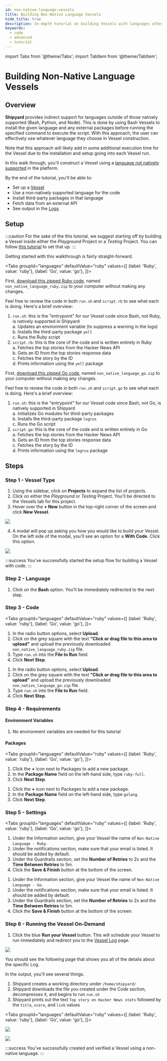 ```yaml
---
id: non-native-language-vessels
title: Building Non-Native Language Vessels
hide_title: true
description: In-depth tutorial on building Vessels with languages other than the native Bash, Python, and Node.
keywords:
  - code
  - advanced
  - tutorial
---
```


import Tabs from '@theme/Tabs';
import TabItem from '@theme/TabItem';

# Building Non-Native Language Vessels

## Overview

**Shipyard** provides indirect support for languages outside of those natively supported (Bash, Python, and Node). This is done by using Bash Vessels to install the given language and any external packages before running the specified command to execute the script. With this approach, the user can effectively use whatever language they choose in Vessel construction.

Note that this approach will likely add in some additional execution time for the Vessel due to the installation and setup going into each Vessel run.

In this walk through, you'll construct a Vessel using a [language not natively supported](../reference/code/code-overview.md) in the platform.

By the end of the tutorial, you'll be able to:

- Set up a [Vessel](../reference/vessels.md)
- Use a non-natively supported language for the code
- Install third-party packages in that language
- Fetch data from an external API
- See output in the [Logs](../reference/logs/logs-overview.md)

## Setup

:::caution
For the sake of the this tutorial, we suggest starting off by building a Vessel inside either the *Playground* Project or a *Testing* Project. You can follow [this tutorial](first-project.md) to set that up.
:::

Getting started with this walkthrough is fairly straight-forward.

<Tabs
groupId="languages"
defaultValue="ruby"
values={[
{label: 'Ruby', value: 'ruby'},
{label: 'Go', value: 'go'},
]}>
<TabItem value="ruby">

First, [download this zipped Ruby code](../.gitbook/assets/non_native_language_ruby.zip), named `non_native_language_ruby.zip` to your computer without making any changes.

Feel free to review the code in both `run.sh` and `script.rb` to see what each is doing. Here's a brief overview:

1. `run.sh`: this is the "entrypoint" for our Vessel code since Bash, not Ruby, is natively supported in Shipyard  
	a. Updates an environment variable (to suppress a warning in the logs)  
	b. Installs the third-party package `yell`  
	c. Runs the Ruby script  
2. `script.rb`: this is the core of the code and is written entirely in Ruby  
	a. Fetches the top stories from the Hacker News API  
	b. Gets an ID from the top stories response data  
	c. Fetches the story by the ID  
	d. Prints information using the `yell` package  

</TabItem>
<TabItem value="go">

First, [download this zipped Go code](../.gitbook/assets/non_native_language_go.zip), named `non_native_language_go.zip` to your computer without making any changes.

Feel free to review the code in both `run.sh` and `script.go` to see what each is doing. Here's a brief overview:

1. `run.sh`: this is the "entrypoint" for our Vessel code since Bash, not Go, is natively supported in Shipyard  
	a. Initializes Go modules for third-party packages  
	b. Installs the third-party package `logrus`  
	c. Runs the Go script  
2. `script.go`: this is the core of the code and is written entirely in Go  
	a. Fetches the top stories from the Hacker News API  
	b. Gets an ID from the top stories response data  
	c. Fetches the story by the ID  
	d. Prints information using the `logrus` package  

</TabItem>
</Tabs>

## Steps

### Step 1 - Vessel Type

1. Using the sidebar, click on **Projects** to expand the list of projects.
2. Click on either the *Playground* or *Testing* Project. You'll be directed to the Vessels tab for this project.
3. Hover over the **+ New** button in the top-right corner of the screen and click **New Vessel**.

![](../.gitbook/assets/shipyard_2021_03_16_16_23_03.png)

4. A modal will pop up asking you how you would like to build your Vessel. On the left side of the modal, you'll see an option for a **With Code**. Click this option.

![](../.gitbook/assets/shipyard_2021_03_16_16_24_01.png)

:::success
You've successfully started the setup flow for building a Vessel with code.
:::

### Step 2 - Language

1. Click on the **Bash** option. You'll be immediately redirected to the next step.

### Step 3 - Code

<Tabs
groupId="languages"
defaultValue="ruby"
values={[
{label: 'Ruby', value: 'ruby'},
{label: 'Go', value: 'go'},
]}>
<TabItem value="ruby">

1. In the radio button options, select **Upload**.
2. Click on the grey square with the text **"Click or drag file to this area to upload"** and upload the previously downloaded `non_native_language_ruby.zip` file.
3. Type `run.sh` into the **File to Run** field.
4. Click **Next Step**.

</TabItem>
<TabItem value="go">

1. In the radio button options, select **Upload**.
2. Click on the grey square with the text **"Click or drag file to this area to upload"** and upload the previously downloaded `non_native_language_go.zip` file.
3. Type `run.sh` into the **File to Run** field.
4. Click **Next Step**.

</TabItem>
</Tabs>

### Step 4 - Requirements

#### Environment Variables

1. No environment variables are needed for this tutorial

#### Packages

<Tabs
groupId="languages"
defaultValue="ruby"
values={[
{label: 'Ruby', value: 'ruby'},
{label: 'Go', value: 'go'},
]}>
<TabItem value="ruby">

1. Click the **+** icon next to Packages to add a new package.
2. In the **Package Name** field on the left-hand side, type `ruby-full`.
3. Click **Next Step**.

</TabItem>
<TabItem value="go">

1. Click the **+** icon next to Packages to add a new package.
2. In the **Package Name** field on the left-hand side, type `golang`.
3. Click **Next Step**.

</TabItem>
</Tabs>

### Step 5 - Settings

<Tabs
groupId="languages"
defaultValue="ruby"
values={[
{label: 'Ruby', value: 'ruby'},
{label: 'Go', value: 'go'},
]}>
<TabItem value="ruby">

1. Under the Information section, give your Vessel the name of `Non-Native Language - Ruby`.
2. Under the notifications section, make sure that your email is listed. It should be added by default.
3. Under the Guardrails section, set the **Number of Retries** to 2x and the **Time Between Retries** to 5m.
4. Click the **Save & Finish** button at the bottom of the screen.

</TabItem>
<TabItem value="go">

1. Under the Information section, give your Vessel the name of `Non-Native Language - Go`.
2. Under the notifications section, make sure that your email is listed. It should be added by default.
3. Under the Guardrails section, set the **Number of Retries** to 2x and the **Time Between Retries** to 5m.
4. Click the **Save & Finish** button at the bottom of the screen.

</TabItem>
</Tabs>

### Step 6 - Running the Vessel On-Demand

1. Click the blue **Run your Vessel** button. This will schedule your Vessel to run immediately and redirect you to the [Vessel Log](../reference/logs/vessel-logs.md) page.

![](../.gitbook/assets/vessel-built-successfully.png)

You should see the following page that shows you all of the details about the specific Log.

In the output, you'll see several things.

1. Shipyard creates a working directory under `/home/shipyard/`
2. Shipyard downloads the file you created under the Code section, decompresses it, and begins to run `run.sh`
3. Shipyard prints out the text `Top story on Hacker News stats` followed by the `title`, `score`, and `link` values

<Tabs
groupId="languages"
defaultValue="ruby"
values={[
{label: 'Ruby', value: 'ruby'},
{label: 'Go', value: 'go'},
]}>
<TabItem value="ruby">

![](../.gitbook/assets/non-native-language-log-ruby.png)

</TabItem>
<TabItem value="go">

![](../.gitbook/assets/non-native-language-log-go.png)

</TabItem>
</Tabs>

:::success
You've successfully created and verified a Vessel using a non-native language.
:::
